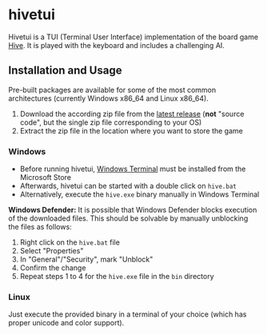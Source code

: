
# hivetui #

Hivetui is a TUI (Terminal User Interface) implementation of the board game [Hive](https://gen42.com/games/hive).
It is played with the keyboard and includes a challenging AI.


## Installation and Usage ##

Pre-built packages are available for some of the most common architectures (currently Windows x86_64 and Linux x86_64).

1. Download the according zip file from the [latest release](https://github.com/N-Maas/hivetui/releases/latest) (**not** "source code", but the single zip file corresponding to your OS)
2. Extract the zip file in the location where you want to store the game

### Windows ###

- Before running hivetui, [Windows Terminal](https://apps.microsoft.com/detail/9n0dx20hk701) must be installed from the Microsoft Store
- Afterwards, hivetui can be started with a double click on `hive.bat`
- Alternatively, execute the `hive.exe` binary manually in Windows Terminal

**Windows Defender:** It is possible that Windows Defender blocks execution of the downloaded files. This should be solvable by manually unblocking the files as follows:
1. Right click on the `hive.bat` file
2. Select "Properties"
3. In "General"/"Security", mark "Unblock"
4. Confirm the change
5. Repeat steps 1 to 4 for the `hive.exe` file in the `bin` directory

### Linux ###

Just execute the provided binary in a terminal of your choice (which has proper unicode and color support).
